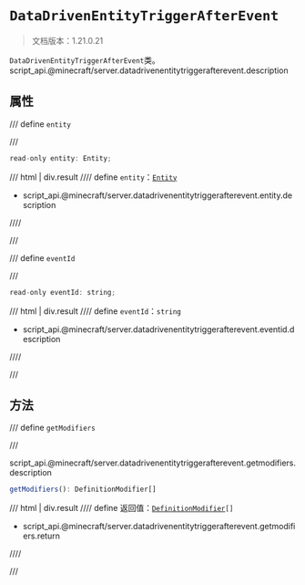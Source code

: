 # `DataDrivenEntityTriggerAfterEvent`

> 文档版本：1.21.0.21

`DataDrivenEntityTriggerAfterEvent`类。script_api.@minecraft/server.datadrivenentitytriggerafterevent.description

## 属性

/// define
`entity`


///

```js
read-only entity: Entity;
```

/// html | div.result
//// define
`entity`：[`Entity`](./entity.md)

- script_api.@minecraft/server.datadrivenentitytriggerafterevent.entity.description


////

///


/// define
`eventId`


///

```js
read-only eventId: string;
```

/// html | div.result
//// define
`eventId`：`string`

- script_api.@minecraft/server.datadrivenentitytriggerafterevent.eventid.description


////

///


## 方法

/// define
`getModifiers`


///

script_api.@minecraft/server.datadrivenentitytriggerafterevent.getmodifiers.description

```js
getModifiers(): DefinitionModifier[]
```

/// html | div.result
//// define
返回值：<code><a href="../definitionmodifier/">DefinitionModifier</a>[]</code>

- script_api.@minecraft/server.datadrivenentitytriggerafterevent.getmodifiers.return


////

///

